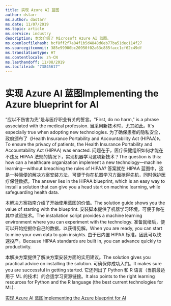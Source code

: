 ```yaml
---
title: 实现 Azure AI 蓝图
author: dstarr
ms.author: dastarr
ms.date: 11/07/2019
ms.topic: article
ms.service: industry
description: 本文介绍了 Microsoft Azure AI 蓝图。
ms.openlocfilehash: bcf8ff2f7a84f1b5d4848d6eb77ba51dec114f27
ms.sourcegitcommit: 385e99900bc20950f02a63c885facc1cf62c49df
ms.translationtype: HT
ms.contentlocale: zh-CN
ms.lasthandoff: 11/08/2019
ms.locfileid: "73845617"
---
```

# <a name="implementing-the-azure-blueprint-for-ai"></a><span data-ttu-id="799eb-103">实现 Azure AI 蓝图</span><span class="sxs-lookup"><span data-stu-id="799eb-103">Implementing the Azure blueprint for AI</span></span>

<span data-ttu-id="799eb-104">“应以不伤害为先”是与医疗职业有关的誓言。</span><span class="sxs-lookup"><span data-stu-id="799eb-104">"First, do no harm," is a phrase associated with the medical profession.</span></span> <span data-ttu-id="799eb-105">当采用新技术时，尤其如此。</span><span class="sxs-lookup"><span data-stu-id="799eb-105">It's especially true when adopting new technologies.</span></span> <span data-ttu-id="799eb-106">为了确保患者的隐私安全，政府颁布了《Health Insurance Portability and Accountability Act (HIPAA)》。</span><span class="sxs-lookup"><span data-stu-id="799eb-106">To ensure the privacy of patients, the Health Insurance Portability and Accountability Act (HIPAA) was enacted.</span></span> <span data-ttu-id="799eb-107">问题在于，医疗保健组织如何才能在不违反 HIPAA 法规的情况下，实现机器学习这项新技术？</span><span class="sxs-lookup"><span data-stu-id="799eb-107">The question is this: how can a healthcare organization implement a new technology—machine learning—without breaching the rules of HIPAA?</span></span> <span data-ttu-id="799eb-108">答案就在 HIPAA 蓝图中，这是一种简便的解决方案安装方法，可便于你在机器学习方面抢得先机，同时保护医疗保健数据。</span><span class="sxs-lookup"><span data-stu-id="799eb-108">The answer lies in the HIPAA blueprint, which is an easy way to install a solution that can give you a head start on machine learning, while safeguarding health data.</span></span>

<span data-ttu-id="799eb-109">本解决方案指南介绍了开始使用蓝图的价值。</span><span class="sxs-lookup"><span data-stu-id="799eb-109">The solution guide shows you the value of starting with the blueprint.</span></span> <span data-ttu-id="799eb-110">安装脚本提供了机器学习环境，可便于你在其中试验技术。</span><span class="sxs-lookup"><span data-stu-id="799eb-110">The installation script provides a machine learning environment where you can experiment with the technology.</span></span> <span data-ttu-id="799eb-111">准备就绪后，便可以开始挖掘你自己的数据，以获得见解。</span><span class="sxs-lookup"><span data-stu-id="799eb-111">When you are ready, you can start to mine your own data to gain insights.</span></span> <span data-ttu-id="799eb-112">由于已内置 HIPAA 标准，因此可以快速投产。</span><span class="sxs-lookup"><span data-stu-id="799eb-112">Because HIPAA standards are built in, you can advance quickly to productivity.</span></span>

<span data-ttu-id="799eb-113">本解决方案提供了解决方案安装方面的实用建议。</span><span class="sxs-lookup"><span data-stu-id="799eb-113">The solution gives you practical advice on installing the solution.</span></span> <span data-ttu-id="799eb-114">可确保你成功入门。</span><span class="sxs-lookup"><span data-stu-id="799eb-114">It makes sure you are successful in getting started.</span></span> <span data-ttu-id="799eb-115">它还列出了 Python 和 R 语言（当前最适用于 ML 的技术）的合适学习资源链接。</span><span class="sxs-lookup"><span data-stu-id="799eb-115">It also points to the right learning resources for Python and the R language (the best current technologies for ML).</span></span>

[<span data-ttu-id="799eb-116">实现 Azure AI 蓝图</span><span class="sxs-lookup"><span data-stu-id="799eb-116">Implementing the Azure blueprint for AI</span></span>](/azure/industry/health/sg-healthcare-ai-blueprint?WT.mc_id=health-docs-dastarr)
